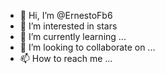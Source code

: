 - 👋 Hi, I’m @ErnestoFb6
- 👀 I’m interested in stars
- 🌱 I’m currently learning ...
- 💞️ I’m looking to collaborate on ...
- 📫 How to reach me ...

<!---
ErnestoFb6/ErnestoFb6 is a ✨ special ✨ repository because its `README.md` (this file) appears on your GitHub profile.
You can click the Preview link to take a look at your changes.
--->
